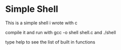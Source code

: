 # Simple Shell

This is a simple shell i wrote with c

compile it and run with gcc -o shell shell.c  and ./shell

type help to see the list of built in functions 
